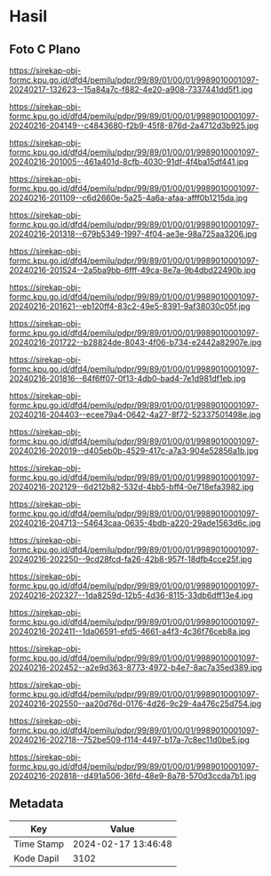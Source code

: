 # Hasil

## Foto C Plano

https://sirekap-obj-formc.kpu.go.id/dfd4/pemilu/pdpr/99/89/01/00/01/9989010001097-20240217-132623--15a84a7c-f882-4e20-a908-7337441dd5f1.jpg

https://sirekap-obj-formc.kpu.go.id/dfd4/pemilu/pdpr/99/89/01/00/01/9989010001097-20240216-204149--c4843680-f2b9-45f8-876d-2a4712d3b925.jpg

https://sirekap-obj-formc.kpu.go.id/dfd4/pemilu/pdpr/99/89/01/00/01/9989010001097-20240216-201005--461a401d-8cfb-4030-91df-4f4ba15df441.jpg

https://sirekap-obj-formc.kpu.go.id/dfd4/pemilu/pdpr/99/89/01/00/01/9989010001097-20240216-201109--c6d2660e-5a25-4a6a-afaa-afff0b1215da.jpg

https://sirekap-obj-formc.kpu.go.id/dfd4/pemilu/pdpr/99/89/01/00/01/9989010001097-20240216-201318--679b5349-1997-4f04-ae3e-98a725aa3206.jpg

https://sirekap-obj-formc.kpu.go.id/dfd4/pemilu/pdpr/99/89/01/00/01/9989010001097-20240216-201524--2a5ba9bb-6fff-49ca-8e7a-9b4dbd22490b.jpg

https://sirekap-obj-formc.kpu.go.id/dfd4/pemilu/pdpr/99/89/01/00/01/9989010001097-20240216-201621--eb120ff4-83c2-49e5-8391-9af38030c05f.jpg

https://sirekap-obj-formc.kpu.go.id/dfd4/pemilu/pdpr/99/89/01/00/01/9989010001097-20240216-201722--b28824de-8043-4f06-b734-e2442a82907e.jpg

https://sirekap-obj-formc.kpu.go.id/dfd4/pemilu/pdpr/99/89/01/00/01/9989010001097-20240216-201816--64f6ff07-0f13-4db0-bad4-7e1d981df1eb.jpg

https://sirekap-obj-formc.kpu.go.id/dfd4/pemilu/pdpr/99/89/01/00/01/9989010001097-20240216-204403--ecee79a4-0642-4a27-8f72-52337501498e.jpg

https://sirekap-obj-formc.kpu.go.id/dfd4/pemilu/pdpr/99/89/01/00/01/9989010001097-20240216-202019--d405eb0b-4529-417c-a7a3-904e52856a1b.jpg

https://sirekap-obj-formc.kpu.go.id/dfd4/pemilu/pdpr/99/89/01/00/01/9989010001097-20240216-202129--6d212b82-532d-4bb5-bff4-0e718efa3982.jpg

https://sirekap-obj-formc.kpu.go.id/dfd4/pemilu/pdpr/99/89/01/00/01/9989010001097-20240216-204713--54643caa-0635-4bdb-a220-29ade1563d6c.jpg

https://sirekap-obj-formc.kpu.go.id/dfd4/pemilu/pdpr/99/89/01/00/01/9989010001097-20240216-202250--9cd28fcd-fa26-42b8-957f-18dfb4cce25f.jpg

https://sirekap-obj-formc.kpu.go.id/dfd4/pemilu/pdpr/99/89/01/00/01/9989010001097-20240216-202327--1da8259d-12b5-4d36-8115-33db6dff13e4.jpg

https://sirekap-obj-formc.kpu.go.id/dfd4/pemilu/pdpr/99/89/01/00/01/9989010001097-20240216-202411--1da06591-efd5-4661-a4f3-4c36f76ceb8a.jpg

https://sirekap-obj-formc.kpu.go.id/dfd4/pemilu/pdpr/99/89/01/00/01/9989010001097-20240216-202452--a2e9d363-8773-4972-b4e7-8ac7a35ed389.jpg

https://sirekap-obj-formc.kpu.go.id/dfd4/pemilu/pdpr/99/89/01/00/01/9989010001097-20240216-202550--aa20d76d-0176-4d26-9c29-4a476c25d754.jpg

https://sirekap-obj-formc.kpu.go.id/dfd4/pemilu/pdpr/99/89/01/00/01/9989010001097-20240216-202718--752be509-f114-4497-b17a-7c8ec11d0be5.jpg

https://sirekap-obj-formc.kpu.go.id/dfd4/pemilu/pdpr/99/89/01/00/01/9989010001097-20240216-202818--d491a506-36fd-48e9-8a78-570d3ccda7b1.jpg


## Metadata

| Key        | Value               |
| ---------- | ------------------- |
| Time Stamp | 2024-02-17 13:46:48 |
| Kode Dapil | 3102                |



